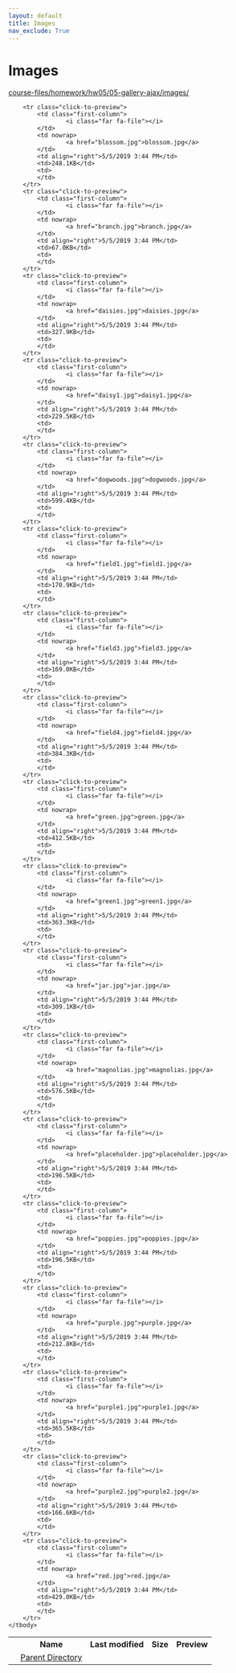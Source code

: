 ```yaml
---
layout: default
title: Images
nav_exclude: True
---
```


# Images

[course-files/homework/hw05/05-gallery-ajax/images/](.)

<table class="tbl-files">
    <tbody>
        <tr>
            <th valign="top"></th>
            <th>Name</th>
            <th>Last modified</th>
            <th>Size</th>
            <th>Preview</th>
        </tr>
        <tr>
            <td valign="top">
                <i class="fa fa-folder-open"></i>
            </td>
            <td><a href="../">Parent Directory</a></td>
            <td>&nbsp;</td>
            <td>&nbsp;</td>
            <td>&nbsp;</td>
        </tr>

        <tr class="click-to-preview">
            <td class="first-column">
                    <i class="far fa-file"></i>
            </td>
            <td nowrap>
                    <a href="blossom.jpg">blossom.jpg</a>
            </td>
            <td align="right">5/5/2019 3:44 PM</td>
            <td>248.1KB</td>
            <td>
            </td>
        </tr>
        <tr class="click-to-preview">
            <td class="first-column">
                    <i class="far fa-file"></i>
            </td>
            <td nowrap>
                    <a href="branch.jpg">branch.jpg</a>
            </td>
            <td align="right">5/5/2019 3:44 PM</td>
            <td>67.0KB</td>
            <td>
            </td>
        </tr>
        <tr class="click-to-preview">
            <td class="first-column">
                    <i class="far fa-file"></i>
            </td>
            <td nowrap>
                    <a href="daisies.jpg">daisies.jpg</a>
            </td>
            <td align="right">5/5/2019 3:44 PM</td>
            <td>327.9KB</td>
            <td>
            </td>
        </tr>
        <tr class="click-to-preview">
            <td class="first-column">
                    <i class="far fa-file"></i>
            </td>
            <td nowrap>
                    <a href="daisy1.jpg">daisy1.jpg</a>
            </td>
            <td align="right">5/5/2019 3:44 PM</td>
            <td>229.5KB</td>
            <td>
            </td>
        </tr>
        <tr class="click-to-preview">
            <td class="first-column">
                    <i class="far fa-file"></i>
            </td>
            <td nowrap>
                    <a href="dogwoods.jpg">dogwoods.jpg</a>
            </td>
            <td align="right">5/5/2019 3:44 PM</td>
            <td>599.4KB</td>
            <td>
            </td>
        </tr>
        <tr class="click-to-preview">
            <td class="first-column">
                    <i class="far fa-file"></i>
            </td>
            <td nowrap>
                    <a href="field1.jpg">field1.jpg</a>
            </td>
            <td align="right">5/5/2019 3:44 PM</td>
            <td>170.9KB</td>
            <td>
            </td>
        </tr>
        <tr class="click-to-preview">
            <td class="first-column">
                    <i class="far fa-file"></i>
            </td>
            <td nowrap>
                    <a href="field3.jpg">field3.jpg</a>
            </td>
            <td align="right">5/5/2019 3:44 PM</td>
            <td>169.0KB</td>
            <td>
            </td>
        </tr>
        <tr class="click-to-preview">
            <td class="first-column">
                    <i class="far fa-file"></i>
            </td>
            <td nowrap>
                    <a href="field4.jpg">field4.jpg</a>
            </td>
            <td align="right">5/5/2019 3:44 PM</td>
            <td>384.3KB</td>
            <td>
            </td>
        </tr>
        <tr class="click-to-preview">
            <td class="first-column">
                    <i class="far fa-file"></i>
            </td>
            <td nowrap>
                    <a href="green.jpg">green.jpg</a>
            </td>
            <td align="right">5/5/2019 3:44 PM</td>
            <td>412.5KB</td>
            <td>
            </td>
        </tr>
        <tr class="click-to-preview">
            <td class="first-column">
                    <i class="far fa-file"></i>
            </td>
            <td nowrap>
                    <a href="green1.jpg">green1.jpg</a>
            </td>
            <td align="right">5/5/2019 3:44 PM</td>
            <td>363.3KB</td>
            <td>
            </td>
        </tr>
        <tr class="click-to-preview">
            <td class="first-column">
                    <i class="far fa-file"></i>
            </td>
            <td nowrap>
                    <a href="jar.jpg">jar.jpg</a>
            </td>
            <td align="right">5/5/2019 3:44 PM</td>
            <td>309.1KB</td>
            <td>
            </td>
        </tr>
        <tr class="click-to-preview">
            <td class="first-column">
                    <i class="far fa-file"></i>
            </td>
            <td nowrap>
                    <a href="magnolias.jpg">magnolias.jpg</a>
            </td>
            <td align="right">5/5/2019 3:44 PM</td>
            <td>576.5KB</td>
            <td>
            </td>
        </tr>
        <tr class="click-to-preview">
            <td class="first-column">
                    <i class="far fa-file"></i>
            </td>
            <td nowrap>
                    <a href="placeholder.jpg">placeholder.jpg</a>
            </td>
            <td align="right">5/5/2019 3:44 PM</td>
            <td>196.5KB</td>
            <td>
            </td>
        </tr>
        <tr class="click-to-preview">
            <td class="first-column">
                    <i class="far fa-file"></i>
            </td>
            <td nowrap>
                    <a href="poppies.jpg">poppies.jpg</a>
            </td>
            <td align="right">5/5/2019 3:44 PM</td>
            <td>196.5KB</td>
            <td>
            </td>
        </tr>
        <tr class="click-to-preview">
            <td class="first-column">
                    <i class="far fa-file"></i>
            </td>
            <td nowrap>
                    <a href="purple.jpg">purple.jpg</a>
            </td>
            <td align="right">5/5/2019 3:44 PM</td>
            <td>212.8KB</td>
            <td>
            </td>
        </tr>
        <tr class="click-to-preview">
            <td class="first-column">
                    <i class="far fa-file"></i>
            </td>
            <td nowrap>
                    <a href="purple1.jpg">purple1.jpg</a>
            </td>
            <td align="right">5/5/2019 3:44 PM</td>
            <td>365.5KB</td>
            <td>
            </td>
        </tr>
        <tr class="click-to-preview">
            <td class="first-column">
                    <i class="far fa-file"></i>
            </td>
            <td nowrap>
                    <a href="purple2.jpg">purple2.jpg</a>
            </td>
            <td align="right">5/5/2019 3:44 PM</td>
            <td>166.6KB</td>
            <td>
            </td>
        </tr>
        <tr class="click-to-preview">
            <td class="first-column">
                    <i class="far fa-file"></i>
            </td>
            <td nowrap>
                    <a href="red.jpg">red.jpg</a>
            </td>
            <td align="right">5/5/2019 3:44 PM</td>
            <td>429.0KB</td>
            <td>
            </td>
        </tr>
    </tbody>
</table>

